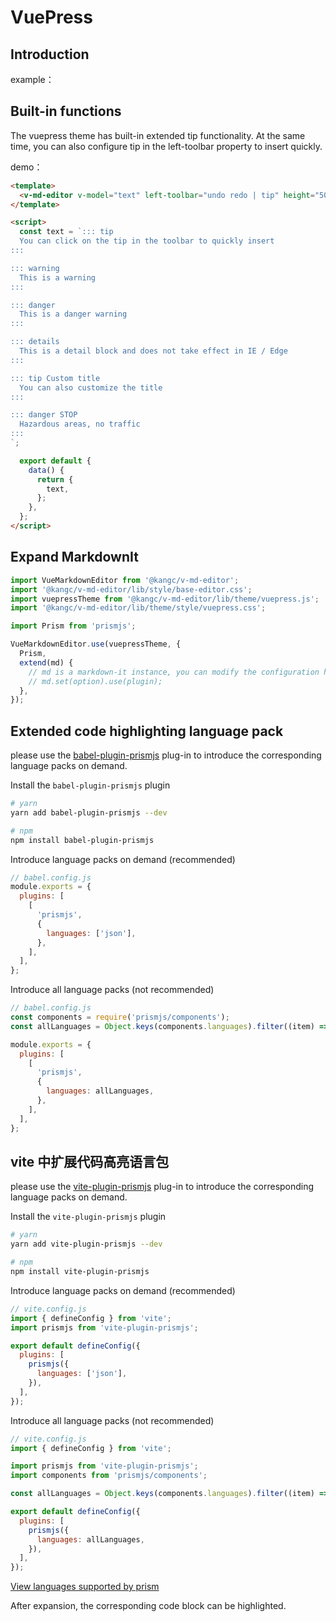 # VuePress

## Introduction

example：

<ClientOnly>
  <vuepress-theme />
</ClientOnly>

## Built-in functions

The vuepress theme has built-in extended tip functionality. At the same time, you can also configure tip in the left-toolbar property to insert quickly.

<ClientOnly>
  <vuepress-theme-tip />
</ClientOnly>

demo：

```html
<template>
  <v-md-editor v-model="text" left-toolbar="undo redo | tip" height="500px" />
</template>

<script>
  const text = `::: tip 
  You can click on the tip in the toolbar to quickly insert
:::

::: warning
  This is a warning
:::

::: danger
  This is a danger warning
:::

::: details
  This is a detail block and does not take effect in IE / Edge
:::

::: tip Custom title
  You can also customize the title
:::

::: danger STOP
  Hazardous areas, no traffic
:::
`;

  export default {
    data() {
      return {
        text,
      };
    },
  };
</script>
```

## Expand MarkdownIt

```js
import VueMarkdownEditor from '@kangc/v-md-editor';
import '@kangc/v-md-editor/lib/style/base-editor.css';
import vuepressTheme from '@kangc/v-md-editor/lib/theme/vuepress.js';
import '@kangc/v-md-editor/lib/theme/style/vuepress.css';

import Prism from 'prismjs';

VueMarkdownEditor.use(vuepressTheme, {
  Prism,
  extend(md) {
    // md is a markdown-it instance, you can modify the configuration here, and use plugin for syntax expansion
    // md.set(option).use(plugin);
  },
});
```

## Extended code highlighting language pack

please use the [babel-plugin-prismjs](https://github.com/mAAdhaTTah/babel-plugin-prismjs) plug-in to introduce the corresponding language packs on demand.

Install the `babel-plugin-prismjs` plugin

```bash
# yarn
yarn add babel-plugin-prismjs --dev

# npm
npm install babel-plugin-prismjs
```

Introduce language packs on demand (recommended)

```js
// babel.config.js
module.exports = {
  plugins: [
    [
      'prismjs',
      {
        languages: ['json'],
      },
    ],
  ],
};
```

Introduce all language packs (not recommended)

```js
// babel.config.js
const components = require('prismjs/components');
const allLanguages = Object.keys(components.languages).filter((item) => item !== 'meta');

module.exports = {
  plugins: [
    [
      'prismjs',
      {
        languages: allLanguages,
      },
    ],
  ],
};
```

## vite 中扩展代码高亮语言包

please use the [vite-plugin-prismjs](https://github.com/code-farmer-i/vite-plugin-prismjs) plug-in to introduce the corresponding language packs on demand.

Install the `vite-plugin-prismjs` plugin

```bash
# yarn
yarn add vite-plugin-prismjs --dev

# npm
npm install vite-plugin-prismjs
```

Introduce language packs on demand (recommended)

```js
// vite.config.js
import { defineConfig } from 'vite';
import prismjs from 'vite-plugin-prismjs';

export default defineConfig({
  plugins: [
    prismjs({
      languages: ['json'],
    }),
  ],
});
```

Introduce all language packs (not recommended)

```js
// vite.config.js
import { defineConfig } from 'vite';

import prismjs from 'vite-plugin-prismjs';
import components from 'prismjs/components';

const allLanguages = Object.keys(components.languages).filter((item) => item !== 'meta');

export default defineConfig({
  plugins: [
    prismjs({
      languages: allLanguages,
    }),
  ],
});
```

[View languages supported by prism](https://github.com/PrismJS/prism/tree/master/components)

After expansion, the corresponding code block can be highlighted.

<ClientOnly>
  <extend-vuepress-theme />
</ClientOnly>
